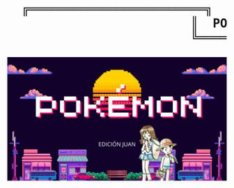<h1 align="center"> <pre>╔════════════════════════╗
                         ║  POKÉMON EDICIÓN JUAN  ║
                         ╚════════════════════════╝</pre>
</h1>

![Pokémon Juan](img/pokemon_juan.png)
